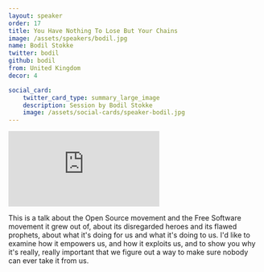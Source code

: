 ```yaml
---
layout: speaker
order: 17
title: You Have Nothing To Lose But Your Chains
image: /assets/speakers/bodil.jpg
name: Bodil Stokke
twitter: bodil
github: bodil
from: United Kingdom
decor: 4

social_card:
    twitter_card_type: summary_large_image
    description: Session by Bodil Stokke
    image: /assets/social-cards/speaker-bodil.jpg
---
```


<div class="speaker-youtube">
    <iframe src="https://www.youtube.com/embed/aHVdJ0QT5rM?rel=0" frameborder="0" allow="autoplay; encrypted-media" allowfullscreen></iframe>
</div>

This is a talk about the Open Source movement and the Free Software movement it grew out of, about its disregarded heroes and its flawed prophets, about what it's doing for us and what it's doing to us. I'd like to examine how it empowers us, and how it exploits us, and to show you why it's really, really important that we figure out a way to make sure nobody can ever take it from us.